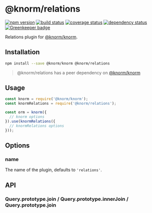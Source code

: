 # @knorm/relations

[![npm version](https://badge.fury.io/js/%40knorm%2Frelations.svg)](https://badge.fury.io/js/%40knorm%2Frelations)
[![build status](https://travis-ci.org/knorm/relations.svg?branch=master)](https://travis-ci.org/knorm/relations)
[![coverage status](https://coveralls.io/repos/github/knorm/relations/badge.svg?branch=master)](https://coveralls.io/github/knorm/relations?branch=master)
[![dependency status](https://david-dm.org/knorm/relations.svg)](https://david-dm.org/joelmukuthu/@knorm/relations)
[![Greenkeeper badge](https://badges.greenkeeper.io/knorm/relations.svg)](https://greenkeeper.io/)

Relations plugin for [@knorm/knorm](https://www.npmjs.com/package/@knorm/knorm).

## Installation
```bash
npm install --save @knorm/knorm @knorm/relations
```
> @knorm/relations has a peer dependency on [@knorm/knorm](https://www.npmjs.com/package/@knorm/knorm)

## Usage

```js
const knorm = require('@knorm/knorm');
const knormRelations = require('@knorm/relations');

const orm = knorm({
  // knorm options
}).use(knormRelations({
  // knormRelations options
}));
```

## Options

### name

The name of the plugin, defaults to `'relations'`.

## API

### Query.prototype.join / Query.prototype.innerJoin / Query.prototype.join

